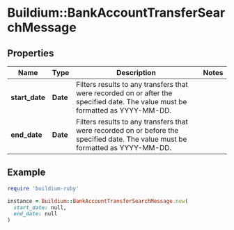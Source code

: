 # Buildium::BankAccountTransferSearchMessage

## Properties

| Name | Type | Description | Notes |
| ---- | ---- | ----------- | ----- |
| **start_date** | **Date** | Filters results to any transfers that were recorded on or after the specified date. The value must be formatted as YYYY-MM-DD. |  |
| **end_date** | **Date** | Filters results to any transfers that were recorded on or before the specified date. The value must be formatted as YYYY-MM-DD. |  |

## Example

```ruby
require 'buildium-ruby'

instance = Buildium::BankAccountTransferSearchMessage.new(
  start_date: null,
  end_date: null
)
```

